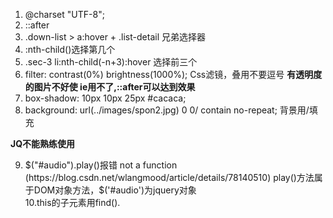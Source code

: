 1. @charset "UTF-8";
2. ::after
3. .down-list > a:hover + .list-detail 兄弟选择器
4. :nth-child()选择第几个
5. .sec-3 li:nth-child(-n+3):hover 选择前三个
6. filter: contrast(0%) brightness(1000%); Css滤镜，叠用不要逗号  **有透明度的图片不好使 ie用不了,::after可以达到效果**
7. box-shadow: 10px 10px 25px #cacaca;
8. background: url(../images/spon2.jpg) 0 0/ contain no-repeat; 背景用/填充


**JQ不能熟练使用**

9. $("#audio").play()报错 not a function (https://blog.csdn.net/wlangmood/article/details/78140510)  play()方法属于DOM对象方法，$('#audio')为jquery对象  
10.this的子元素用find().
